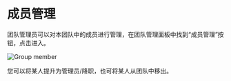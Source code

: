﻿# 成员管理

团队管理员可以对本团队中的成员进行管理，在团队管理面板中找到“成员管理”按钮，点击进入。

![Group member](~/images/group-member.png)

您可以将某人提升为管理员/降职，也可将某人从团队中移出。